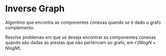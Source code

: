 # Inverse Graph

Algoritmo que encontra as componentes conexas quando se é dado o grafo complemento.

Resolve problemas em que se deseja encontrar as componentes conexas quando são dadas as arestas que não pertencem ao grafo, em $\mathcal{O}(N log N + N log M)$.